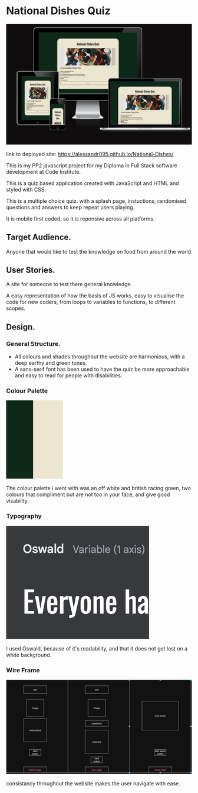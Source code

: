 # National Dishes Quiz

![Am i responsive screenshot](assets/images/responsive.webp)

link to deployed site: https://alessandr095.github.io/National-Dishes/

This is my PP2 javascript project for my Diploma in Full Stack software development at Code Institute.

This is a quiz based application created with JavaScript and HTML and styled with CSS.

This is a multiple choice quiz. with a splash page, instuctions, randomised questions and answers to keep repeat users playing.

It is mobile first coded, so it is reponsive across all platforms.

## Target Audience.

Anyone that would like to test the knowledge on food from around the world

## User Stories.

A site for someone to test there general knowledge.

A easy representation of how the basis of JS works, easy to visualise the code for new coders, from loops to variables to functions, to different scopes.

## Design.

### General Structure.

- All colours and shades throughout the website are harmonious, with a deep earthy and green tones.
- A sans-serif font has been used to have the quiz be more approachable and easy to read for people with disabilities.
  
### Colour Palette

![Palette](assets/images/palette.webp)

The colour palette i went with was an off white and british racing green, two colours that compliment but are not too in your face, and give good visability.

### Typography 

![fonts](assets/images/fonts.webp)

I used Oswald, because of it's readability, and that it does not get lost on a white background.

### Wire Frame 

![wireframe](assets/images/wire.webp)

consistancy throughout the website makes the user navigate with ease.

